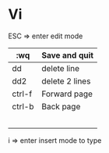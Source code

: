 # Vi

ESC => enter edit mode

| :wq    | Save and quit  |
| ------ | -------------- |
| dd     | delete line    |
| dd2    | delete 2 lines |
| ctrl-f | Forward page   |
| ctrl-b | Back page      |
|        |                |
|        |                |
|        |                |
|        |                |
|        |                |

i => enter insert mode to type

